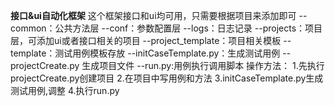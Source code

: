 **接口&ui自动化框架**
这个框架接口和ui均可用，只需要根据项目来添加即可
--common：公共方法层
--conf：参数配置层
--logs：日志记录
--projects：项目层，可添加ui或者接口相关的项目
    --project_template：项目相关模板
--template：测试用例模板存放
--initCaseTemplate.py：生成测试用例
--projectCreate.py 生成项目文件
--run.py:用例执行调用脚本
操作方法：
1.先执行projectCreate.py创建项目
2.在项目中写用例和方法
3.initCaseTemplate.py生成测试用例,调整
4.执行run.py
